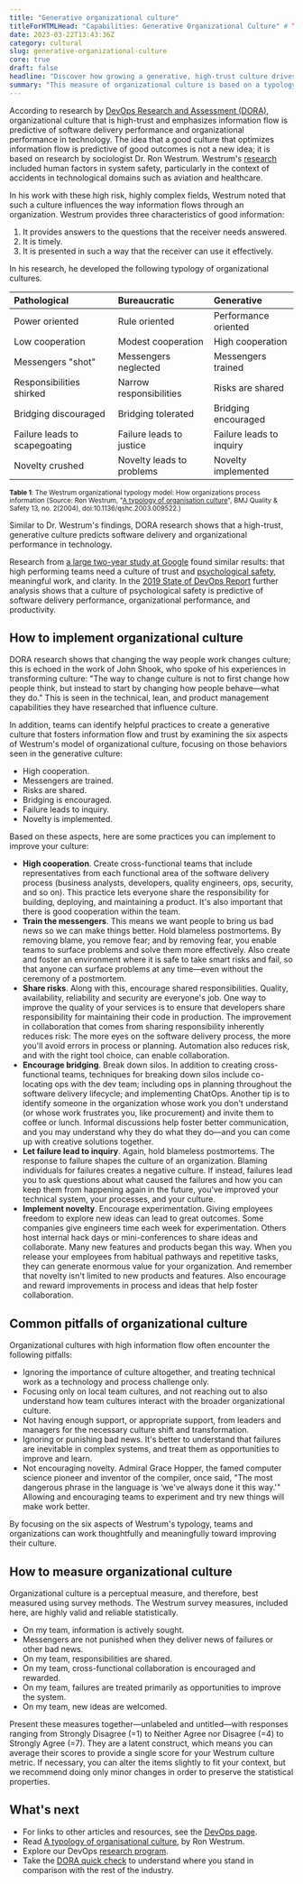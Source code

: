 ```yaml
---
title: "Generative organizational culture"
titleForHTMLHead: "Capabilities: Generative Organizational Culture" # TODO: can we DRY this out?
date: 2023-03-22T13:43:36Z
category: cultural
slug: generative-organizational-culture
core: true
draft: false
headline: "Discover how growing a generative, high-trust culture drives better organizational and software delivery performance."
summary: "This measure of organizational culture is based on a typology developed by Ron Westrum, a sociologist who studied safety-critical complex systems in the domains of aviation and healthcare. Our own research has found that this measure of culture is predictive of IT Performance, organizational performance, and decreasing burnout. Hallmarks of this include good information flow, high cooperation and trust, bridging between teams, and embracing novel solutions."
---
```


According to research by [DevOps Research and Assessment (DORA)](https://dora.dev), organizational
culture that is high-trust and emphasizes information flow is predictive of
software delivery performance and organizational performance in technology. The
idea that a good culture that optimizes information flow is predictive of good
outcomes is not a new idea; it is based on research by sociologist Dr. Ron
Westrum. Westrum's
[research](http://bmj.co/1BRGh5q)
included human factors in system safety, particularly in the context of
accidents in technological domains such as aviation and healthcare.

In his work with these high risk, highly complex fields, Westrum noted that such
a culture influences the way information flows through an organization. Westrum
provides three characteristics of good information:

1.  It provides answers to the questions that the receiver needs answered.
1.  It is timely.
1.  It is presented in such a way that the receiver can use it effectively.

In his research, he developed the following typology of organizational cultures.

| Pathological                  | Bureaucratic              | Generative                |
| :---                          | :---                      | :---                      |
| Power oriented                | Rule oriented             | Performance oriented      |
| Low cooperation               | Modest cooperation        | High cooperation          |
| Messengers "shot"             | Messengers neglected      | Messengers trained        |
| Responsibilities shirked      | Narrow responsibilities   | Risks are shared          |
| Bridging discouraged          | Bridging tolerated        | Bridging encouraged       |
| Failure leads to scapegoating | Failure leads to justice  | Failure leads to inquiry  |
| Novelty crushed               | Novelty leads to problems | Novelty implemented       |

<small><strong>Table 1</strong>: The Westrum organizational typology model: How organizations process information (Source: Ron Westrum, "<a href="https://qualitysafety.bmj.com/content/13/suppl_2/ii22.short">A typology of organisation culture</a>", BMJ Quality &amp; Safety 13, no. 2(2004), doi:10.1136/qshc.2003.009522.)</small>

Similar to Dr. Westrum's findings, DORA research shows that a high-trust,
generative culture predicts software delivery and organizational performance in
technology.

Research from
[a large two-year study at Google](https://www.nytimes.com/2016/02/28/magazine/what-google-learned-from-its-quest-to-build-the-perfect-team.html)
found similar results: that high performing teams need a culture of trust and
[psychological safety](https://en.wikipedia.org/wiki/Psychological_safety),
meaningful work, and clarity. In the
[2019 State of DevOps Report](/research/2019/dora-report/2019-dora-accelerate-state-of-devops-report.pdf)
further analysis shows that a culture of psychological safety is predictive of
software delivery performance, organizational performance, and productivity.

## How to implement organizational culture

DORA research shows that changing the way people work changes culture; this is
echoed in the work of John Shook, who spoke of his experiences in transforming
culture: "The way to change culture is not to first change how people think, but
instead to start by changing how people behave—what they do." This is seen in
the technical, lean, and product management capabilities they have researched
that influence culture.

In addition, teams can identify helpful practices to create a generative culture
that fosters information flow and trust by examining the six aspects of
Westrum's model of organizational culture, focusing on those behaviors seen in
the generative culture:

-   High cooperation.
-   Messengers are trained.
-   Risks are shared.
-   Bridging is encouraged.
-   Failure leads to inquiry.
-   Novelty is implemented.

Based on these aspects, here are some practices you can implement to improve
your culture:

-   **High cooperation**. Create cross-functional teams that include
    representatives from each functional area of the software delivery process
    (business analysts, developers, quality engineers, ops, security, and so
    on). This practice lets everyone share the responsibility for building,
    deploying, and maintaining a product. It's also important that there is good
    cooperation within the team.
-   **Train the messengers**. This means we want people to bring us bad news so
    we can make things better. Hold blameless postmortems. By removing blame,
    you remove fear; and by removing fear, you enable teams to surface problems
    and solve them more effectively. Also create and foster an environment where
    it is safe to take smart risks and fail, so that anyone can surface problems
    at any time—even without the ceremony of a postmortem.
-   **Share risks**. Along with this, encourage shared responsibilities.
    Quality, availability, reliability and security are everyone's job. One way
    to improve the quality of your services is to ensure that developers share
    responsibility for maintaining their code in production. The improvement in
    collaboration that comes from sharing responsibility inherently reduces
    risk: The more eyes on the software delivery process, the more you'll avoid
    errors in process or planning. Automation also reduces risk, and with the
    right tool choice, can enable collaboration.
-   **Encourage bridging**. Break down silos. In addition to creating
    cross-functional teams, techniques for breaking down silos include
    co-locating ops with the dev team; including ops in planning throughout the
    software delivery lifecycle; and implementing ChatOps. Another tip is to
    identify someone in the organization whose work you don't understand (or
    whose work frustrates you, like procurement) and invite them to coffee or
    lunch. Informal discussions help foster better communication, and you may
    understand why they do what they do—and you can come up with creative
    solutions together.
-   **Let failure lead to inquiry**. Again, hold blameless postmortems. The
    response to failure shapes the culture of an organization. Blaming
    individuals for failures creates a negative culture. If instead, failures
    lead you to ask questions about what caused the failures and how you can
    keep them from happening again in the future, you've improved your technical
    system, your processes, and your culture.
-   **Implement novelty**. Encourage experimentation. Giving employees freedom
    to explore new ideas can lead to great outcomes. Some companies give
    engineers time each week for experimentation. Others host internal hack days
    or mini-conferences to share ideas and collaborate. Many new features and
    products began this way. When you release your employees from habitual
    pathways and repetitive tasks, they can generate enormous value for your
    organization. And remember that novelty isn't limited to new products and
    features. Also encourage and reward improvements in process and ideas that
    help foster collaboration.

## Common pitfalls of organizational culture

Organizational cultures with high information flow often encounter the following
pitfalls:

-   Ignoring the importance of culture altogether, and treating technical work
    as a technology and process challenge only.
-   Focusing only on local team cultures, and not reaching out to also
    understand how team cultures interact with the broader organizational
    culture.
-   Not having enough support, or appropriate support, from leaders and managers
    for the necessary culture shift and transformation.
-   Ignoring or punishing bad news. It's better to understand that failures are
    inevitable in complex systems, and treat them as opportunities to improve
    and learn.
-   Not encouraging novelty. Admiral Grace Hopper, the famed computer science
    pioneer and inventor of the compiler, once said, "The most dangerous phrase
    in the language is ‘we've always done it this way.'" Allowing and
    encouraging teams to experiment and try new things will make work better.

By focusing on the six aspects of Westrum's typology, teams and organizations
can work thoughtfully and meaningfully toward improving their culture.

## How to measure organizational culture

Organizational culture is a perceptual measure, and therefore, best measured
using survey methods. The Westrum survey measures, included here, are highly
valid and reliable statistically.

-   On my team, information is actively sought.
-   Messengers are not punished when they deliver news of failures or other bad
    news.
-   On my team, responsibilities are shared.
-   On my team, cross-functional collaboration is encouraged and rewarded.
-   On my team, failures are treated primarily as opportunities to improve the system.
-   On my team, new ideas are welcomed.

Present these measures together—unlabeled and untitled—with responses ranging
from Strongly Disagree (=1) to Neither Agree nor Disagree (=4) to Strongly Agree
(=7). They are a latent construct, which means you can average their scores to
provide a single score for your Westrum culture metric. If necessary, you can
alter the items slightly to fit your context, but we recommend doing only minor
changes in order to preserve the statistical properties.

## What's next

-   For links to other articles and resources, see the
    [DevOps page](https://cloud.google.com/devops).
-   Read
    [A typology of organisational culture](https://qualitysafety.bmj.com/content/13/suppl_2/ii22.short),
    by Ron Westrum.
-   Explore our DevOps
    [research program](https://www.devops-research.com/research.html).
-   Take the [DORA quick check](/quickcheck/)
    to understand where you stand in comparison with the rest of the industry.
